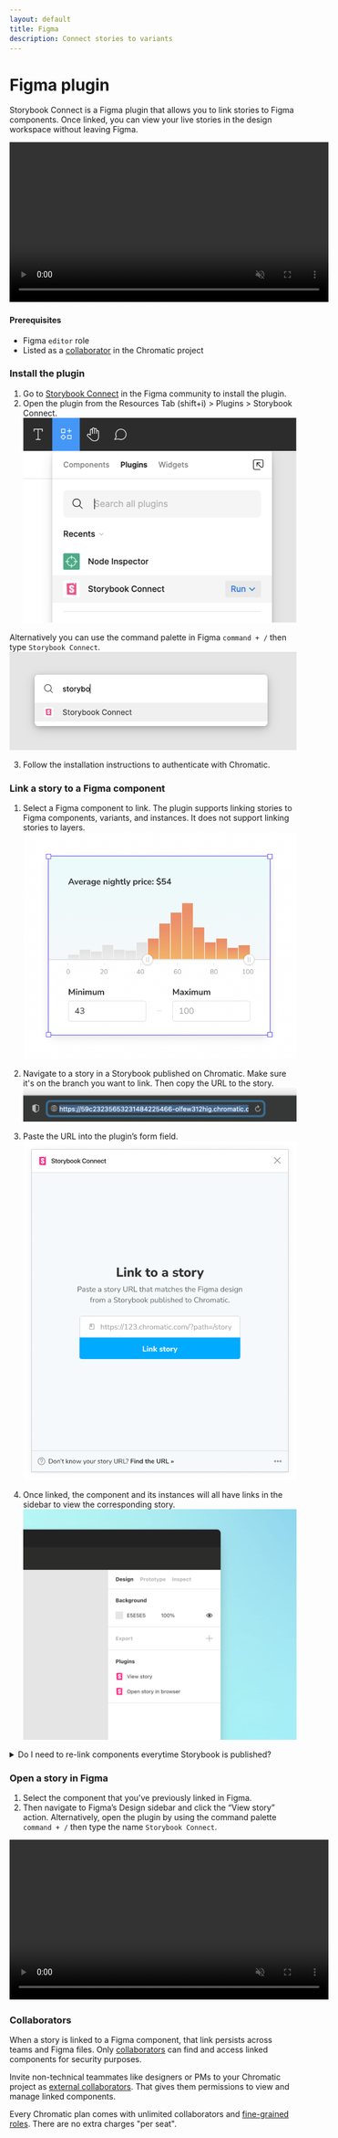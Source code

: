 ```yaml
---
layout: default
title: Figma
description: Connect stories to variants
---
```


# Figma plugin

Storybook Connect is a Figma plugin that allows you to link stories to Figma components. Once linked, you can view your live stories in the design workspace without leaving Figma.

<video autoPlay muted playsInline loop width="560px" class="center" style="pointer-events: none;">
  <source src="img/figma-plugin-overview.mp4" type="video/mp4" />
</video>

#### Prerequisites

- Figma `editor` role
- Listed as a [collaborator](#collaborators) in the Chromatic project

### Install the plugin

1. Go to [Storybook Connect](https://www.figma.com/community/plugin/1056265616080331589/Storybook-Connect) in the Figma community to install the plugin.
2. Open the plugin from the Resources Tab (shift+i) > Plugins > Storybook Connect. ![Plugins menu](img/figma-plugin-widget-menu.png)

Alternatively you can use the command palette in Figma `command + /` then type `Storybook Connect`. ![Open Storybook Connect in Figma](img/figma-plugin-open-in-figma.png)

3. Follow the installation instructions to authenticate with Chromatic.

### Link a story to a Figma component

1. Select a Figma component to link. The plugin supports linking stories to Figma components, variants, and instances. It does not support linking stories to layers. ![Select component](img/figma-plugin-select-component.png)

2. Navigate to a story in a Storybook published on Chromatic. Make sure it's on the branch you want to link. Then copy the URL to the story. ![Copy story url](img/figma-plugin-copy-url.png)

3. Paste the URL into the plugin’s form field. ![Paste story url](img/figma-plugin-paste-url.png)

4. Once linked, the component and its instances will all have links in the sidebar to view the corresponding story. ![Figma sidebar view](img/figma-plugin-sidebar-view.png)

<details>
<summary >Do I need to re-link components everytime Storybook is published?</summary>

Nope. Chromatic automatically updates your linked stories to reflect the latest build on the designated branch. That means even when the build URL for a branch changes in Chromatic, the Figma component will always display the latest build on the branch.

</details>

### Open a story in Figma

1. Select the component that you've previously linked in Figma.
2. Then navigate to Figma’s Design sidebar and click the “View story” action. Alternatively, open the plugin by using the command palette `command + /` then type the name `Storybook Connect`.

<video autoPlay muted playsInline loop width="560px" class="center" style="pointer-events: none;">
  <source src="img/figma-plugin-open-story.mp4" type="video/mp4" />
</video>

### Collaborators

When a story is linked to a Figma component, that link persists across teams and Figma files. Only [collaborators](collaborators) can find and access linked components for security purposes.

Invite non-technical teammates like designers or PMs to your Chromatic project as [external collaborators](collaborators#external-collaborators). That gives them permissions to view and manage linked components.

Every Chromatic plan comes with unlimited collaborators and [fine-grained roles](collaborators#roles). There are no extra charges "per seat".
